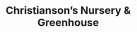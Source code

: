 ---
title: "Christianson’s Nursery & Greenhouse"
url: /mount-vernon/christiansons-nursery-and-greenhouse/
shop: garden centre
---